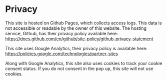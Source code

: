 # Privacy

This site is hosted on Github Pages, which collects access logs. This data is not accessible or readable by the owner of this website. The hosting service, Github, has their privacy policy available here: https://docs.github.com/en/github/site-policy/github-privacy-statement

This site uses Google Analytics, their privacy policy is available here: https://policies.google.com/technologies/partner-sites

Along with Google Analytics, this site also uses cookies to track your cookie consent status. If you do not consent in the pop up, this site will not use cookies.